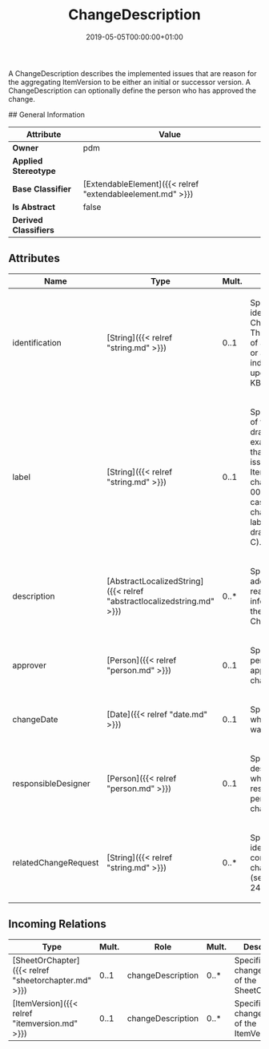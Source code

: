 ﻿---
title: ChangeDescription
toc: false
type: specs
date: "2019-05-05T00:00:00+01:00"
draft: false
menu_name: vec120

# Prev/next pager order (if `docs_section_pager` enabled in `params.toml`)
weight: 
---
<html>   <head>     </head>   <body>     <p> A ChangeDescription describes the implemented issues that are reason for the aggregating ItemVersion to be either an initial or successor version. A ChangeDescription can optionally define the person who has approved the change.      </p>    </body> </html> 
## General Information

| Attribute               | Value |
|-------------------------|-------|
| **Owner**               | pdm |
| **Applied Stereotype**  |   |
| **Base Classifier**     | [ExtendableElement]({{< relref "extendableelement.md" >}})<br/>  |
| **Is Abstract**         | false |
| **Derived Classifiers** |   |


## Attributes
|  Name  |  Type  |  Mult.  |  Description  |  Owning Classifier  |
|--------|--------|---------|---------------|--------------|
|identification | [String]({{< relref "string.md" >}}) | 0..1 | <html><body><p>Specifies an identifier for the ChangeDescription. This can be the ID of a changeOrder or an ID which indicates model upgrading. (see KBLFRM-249) </p></body></html> | [ChangeDescription]({{< relref "changedescription.md" >}}) |
|label | [String]({{< relref "string.md" >}}) | 0..1 | <html>   <head>     </head>   <body>     <p> Specifies the label of the change on a drawing for example. If more than one change is issued with one ItemVersion (e.g. change 0001, 0002), in some cases the different changes are labeled on the drawing (e.g. A, B, C).      </p>    </body> </html>  | [ChangeDescription]({{< relref "changedescription.md" >}}) |
|description | [AbstractLocalizedString]({{< relref "abstractlocalizedstring.md" >}}) | 0..* | <html><body><p>Specifies additional, human readable, information about the ChangeDescription. </p></body></html> | [ChangeDescription]({{< relref "changedescription.md" >}}) |
|approver | [Person]({{< relref "person.md" >}}) | 0..1 | <html>   <head>     </head>   <body>     <p> Specifies the person who has approved the change.      </p>    </body> </html>  | [ChangeDescription]({{< relref "changedescription.md" >}}) |
|changeDate | [Date]({{< relref "date.md" >}}) | 0..1 | <html>   <head>     </head>   <body>     <p> Specifies the date when the change was performed.      </p>    </body> </html>  | [ChangeDescription]({{< relref "changedescription.md" >}}) |
|responsibleDesigner | [Person]({{< relref "person.md" >}}) | 0..1 | <html><body><p>Specifies the design engineer who is/was responsible to perform the change. </p></body></html> | [ChangeDescription]({{< relref "changedescription.md" >}}) |
|relatedChangeRequest | [String]({{< relref "string.md" >}}) | 0..* | <html>   <head>     </head>   <body>     <p> Specifies the identification of a corresponding changeRequest. (see KBLFRM-249)      </p>    </body> </html>  | [ChangeDescription]({{< relref "changedescription.md" >}}) |

##  Incoming Relations
|    Type  |   Mult.  |   Role    |   Mult.   |   Description  |
|----------|----------|-----------|-----------|----------------|
| [SheetOrChapter]({{< relref "sheetorchapter.md" >}}) | 0..1 | changeDescription | 0..* | Specifies the change history of the SheetOrChapter. |
| [ItemVersion]({{< relref "itemversion.md" >}}) | 0..1 | changeDescription | 0..* | Specifies the change history of the ItemVersion.   |
